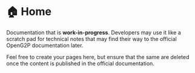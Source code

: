 # 🏠 Home

Documentation that is **work-in-progress**. Developers may use it like a scratch pad for technical notes that may find their way to the official OpenG2P documentation later.

Feel free to create your pages here, but ensure that the same are deleted once the content is published in the official documentation.
